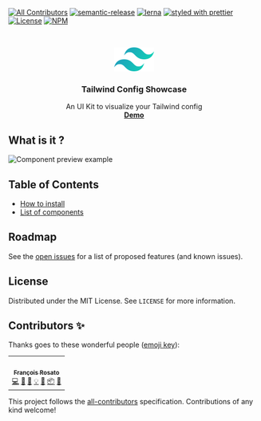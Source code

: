 [![All Contributors](https://img.shields.io/badge/all_contributors-orange.svg)](#contributors-)
[![semantic-release][semantic-release-image]][semantic-release-url]
[![lerna][lerna-image]][lerna-url]
[![styled with prettier][prettier-image]][prettier-url]
[![License][license-image]][license-url]
[![NPM](https://nodei.co/npm/tailwind-config-react.png)](https://nodei.co/npm/tailwind-config-react/)

<br />
<p align="center">
  <a href="https://github.com/frosato-dev/tailwind-config-react">
    <img src="./docs/images/logo.png" alt="tailwind-config-react" width="80">
  </a>

  <p align="center">
    <h3 align="center">Tailwind Config Showcase</h3>
     <p align="center">
      An UI Kit to visualize your Tailwind config
      <br />
      <a target="_blank" href="https://frosato-dev.github.io/tailwind-config-react/"><strong>Demo</strong></a>
    <p>
  </p>

</p>

## What is it ?

![Component preview example](./docs/images/demo.gif)

## Table of Contents

-   [How to install](./docs/react.md#install)
-   [List of components](./docs/react.md#components)

<!-- ROADMAP -->

## Roadmap

See the [open issues](https://github.com/frosato-dev/tailwind-config-react/issues) for a list of proposed features (and known issues).

<!-- LICENSE -->

## License

Distributed under the MIT License. See `LICENSE` for more information.

## Contributors ✨

Thanks goes to these wonderful people ([emoji key](https://allcontributors.org/docs/en/emoji-key)):

<!-- prettier-ignore-start -->

<!-- ALL-CONTRIBUTORS-LIST:START - Do not remove or modify this section -->
<table>
  <tr>
    <td align="center"><a href="https://github.com/frosato-dev"><img src="https://avatars3.githubusercontent.com/u/31624379?v=4" width="100px;" alt=""/><br /><sub><b>François Rosato</b></sub></a><br /><a href="https://github.com/frosato-dev/tailwind-config-react/commits?author=frosato-dev" title="Code">💻</a> <a href="https://github.com/frosato-dev/tailwind-config-react/commits?author=frosato-dev" title="Documentation">📖</a> <a href="#design-frosato-dev" title="Design">🎨</a> <a href="#example-frosato-dev" title="Examples">💡</a> <a href="#ideas-frosato-dev" title="Ideas, Planning, & Feedback">🤔</a> <a href="#platform-frosato-dev" title="Packaging/porting to new platform">📦</a> <a href="#tool-frosato-dev" title="Tools">🔧</a></td>
  </tr>
</table>
<!-- ALL-CONTRIBUTORS-LIST:END -->

<!-- prettier-ignore-end -->

This project follows the [all-contributors](https://github.com/all-contributors/all-contributors) specification. Contributions of any kind welcome!

[license-image]: https://img.shields.io/github/license/frosato-dev/tailwind-config-react.svg?style=flat-square
[license-url]: https://github.com/frosato-dev/tailwind-config-react/blob/master/LICENSE.md
[semantic-release-image]: https://img.shields.io/badge/%20%20%F0%9F%93%A6%F0%9F%9A%80-semantic--release-e10079.svg
[semantic-release-url]: https://github.com/semantic-release/semantic-release
[lerna-image]: https://img.shields.io/badge/maintained%20with-lerna-cc00ff.svg
[lerna-url]: https://lerna.js.org/
[prettier-image]: https://img.shields.io/badge/styled_with-prettier-ff69b4.svg
[prettier-url]: https://github.com/prettier/prettier
